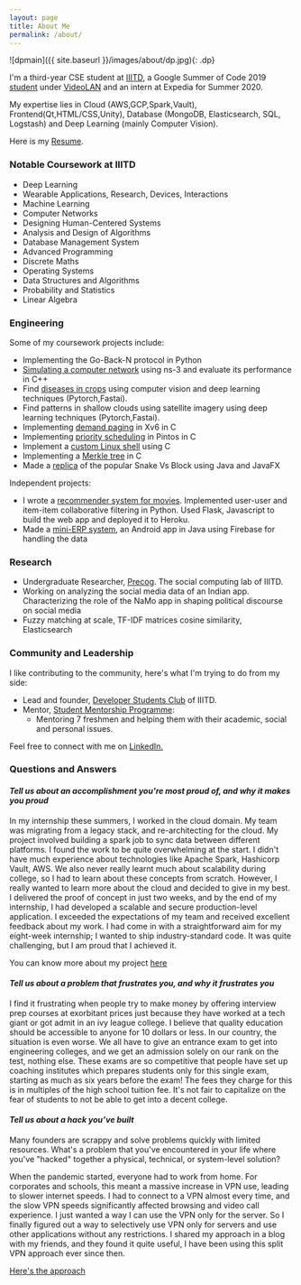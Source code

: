 ```yaml
---
layout: page
title: About Me
permalink: /about/
---
```


![dpmain]({{ site.baseurl }}/images/about/dp.jpg){: .dp}

I'm a third-year CSE student at [IIITD](https://www.iiitd.ac.in/), a Google Summer of Code 2019 [student](https://summerofcode.withgoogle.com/archive/2019/projects/6144888880496640/) under [VideoLAN](https://www.videolan.org/index.html) and an intern at Expedia for Summer 2020.

My expertise lies in Cloud (AWS,GCP,Spark,Vault), Frontend(Qt,HTML/CSS,Unity), Database (MongoDB, Elasticsearch, SQL, Logstash) and Deep Learning (mainly Computer Vision).

Here is my [Resume](https://rohanrajpal.github.io/blog/resume/Rohan_Resume.pdf).

### Notable Coursework at IIITD

- Deep Learning
- Wearable Applications, Research, Devices,
Interactions
- Machine Learning
- Computer Networks
- Designing Human-Centered Systems
- Analysis and Design of Algorithms
- Database Management System
- Advanced Programming
- Discrete Maths
- Operating Systems
- Data Structures and Algorithms
- Probability and Statistics
- Linear Algebra

### Engineering

Some of my coursework projects include:

- Implementing the Go-Back-N protocol in Python
- [Simulating a computer network](https://github.com/rohanrajpal/ns3_assignments) using ns-3 and evaluate its performance in C++
- Find [diseases in crops](https://zindi.africa/competitions/iclr-workshop-challenge-1-cgiar-computer-vision-for-crop-disease) using computer vision and deep learning techniques (Pytorch,Fastai).
- Find patterns in shallow clouds using satellite imagery using deep learning techniques (Pytorch,Fastai).
- Implementing [demand paging](https://github.com/rohanrajpal/CSE231-OS-Xv6-Assignment) in Xv6 in C
- Implementing [priority scheduling](https://github.com/rohanrajpal/CSE231-OS-Pintos) in Pintos in C
- Implement a [custom Linux shell](https://github.com/rohanrajpal/CSE231-OS-Shell-Assignment) using C
- Implementing a [Merkle tree](https://github.com/rohanrajpal/CSE231-OS-Merkle-Tree) in C
- Made a [replica](https://github.com/rohanrajpal/APGame) of the popular Snake Vs Block using Java and JavaFX

Independent projects:

- I wrote a [recommender system for movies](https://github.com/rohanrajpal/movie-recommender-system). Implemented user-user and item-item collaborative filtering in Python. Used Flask, Javascript to build the web app and deployed it to Heroku.
- Made a [mini-ERP system](https://github.com/rohanrajpal/ERPSystem), an Android app in Java using Firebase for handling the data

### Research

- Undergraduate Researcher, [Precog](http://precog.iiitd.edu.in/). The social computing lab of IIITD.
- Working on analyzing the social media data of an Indian app. Characterizing the role of the NaMo app in shaping political discourse on social media
- Fuzzy matching at scale, TF-IDF matrices cosine similarity, Elasticsearch

### Community and Leadership

I like contributing to the community, here's what I'm trying to do from my side:

- Lead and founder, [Developer Students Club](http://dsc.iiitd.edu.in/) of IIITD.
- Mentor, [Student Mentorship Programme](https://www.iiitd.edu.in/mentorprogram/):  
  - Mentoring 7 freshmen and helping them with their academic, social and personal issues.

Feel free to connect with me on [LinkedIn.](https://www.linkedin.com/in/rohanrajpal/)

### Questions and Answers

#### *Tell us about an accomplishment you're most proud of, and why it makes you proud*  

In my internship these summers, I worked in the cloud domain. My team was migrating from a legacy stack, and re-architecting for the cloud. My project involved building a spark job to sync data between different platforms.
I found the work to be quite overwhelming at the start. I didn't have much experience about technologies like Apache Spark, Hashicorp Vault, AWS. We also never really learnt much about scalability during college, so I had to learn about these concepts from scratch. However, I really wanted to learn more about the cloud and decided to give in my best. I delivered the proof of concept in just two weeks, and by the end of my internship, I had developed a scalable and secure production-level application.
I exceeded the expectations of my team and received excellent feedback about my work. I had come in with a straightforward aim for my eight-week internship; I wanted to ship industry-standard code. It was quite challenging, but I am proud that I achieved it.

You can know more about my project [here](https://medium.com/expedia-group-tech/the-virtual-internship-my-experience-5cc52a997bb1)

#### *Tell us about a problem that frustrates you, and why it frustrates you*

I find it frustrating when people try to make money by offering interview prep courses at exorbitant prices just because they have worked at a tech giant or got admit in an ivy league college. I believe that quality education should be accessible to anyone for 10 dollars or less.
In our country, the situation is even worse. We all have to give an entrance exam to get into engineering colleges, and we get an admission solely on our rank on the test, nothing else. These exams are so competitive that people have set up coaching institutes which prepares students only for this single exam, starting as much as six years before the exam! The fees they charge for this is in multiples of the high school tuition fee. It's not fair to capitalize on the fear of students to not be able to get into a decent college.

#### *Tell us about a hack you’ve built*

Many founders are scrappy and solve problems quickly with limited resources. What's a problem that you've encountered in your life where you've "hacked" together a physical, technical, or system-level solution?

When the pandemic started, everyone had to work from home. For corporates and schools, this meant a massive increase in VPN use, leading to slower internet speeds. I had to connect to a VPN almost every time, and the slow VPN speeds significantly affected browsing and video call experience. I just wanted a way I can use the VPN only for the server. So I finally figured out a way to selectively use VPN only for servers and use other applications without any restrictions. I shared my approach in a blog with my friends, and they found it quite useful, I have been using this split VPN approach ever since then.

[Here's the approach](https://rohanrajpal.github.io/blog/2020/04/25/Selective-network-routing.html)
